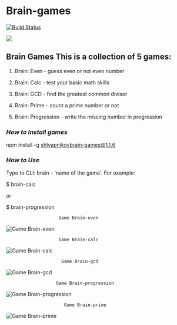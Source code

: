 # **Brain-games**

[![Build Status](https://travis-ci.org/usernaimandrey/project-lvl1-s486.svg?branch=master)](https://travis-ci.org/usernaimandrey/project-lvl1-s486)

<a href="https://codeclimate.com/github/usernaimandrey/project-lvl1-s486/maintainability"><img src="https://api.codeclimate.com/v1/badges/4c6589cdf8f949b85b89/maintainability" /></a>

## **Brain Games This is a collection of 5 games:**

1. Brain: Even - guess even or not even number

2. Brain: Calc - test your basic math skills

3. Brain: GCD - find the greatest common divisor

4. Brain: Prime - count a prime number or not

5. Brain: Progression - write the missing number in progression

### *How to Install games*

 npm install -g shlyapnikovbrain-games@1.1.6

### *How to Use*

Type to CLI: brain - 'name of the game'. For example:

$ brain-calc

or

$ brain-progression

                        Game Brain-even

![Game Brain-even](https://github.com/usernaimandrey/usernameandrey.github.io/blob/master/Brain-even.gif)

                        Game Brain-calc

![Game Brain-calc](https://github.com/usernaimandrey/usernameandrey.github.io/blob/master/brain-calc.gif)

                         Game Brain-gcd

![Game Brain-gcd](https://github.com/usernaimandrey/usernameandrey.github.io/blob/master/brain-gcd.gif)

                       Game Brain-progression

![Game Brain-progression](https://github.com/usernaimandrey/usernameandrey.github.io/blob/master/Brain-progression.gif)

                          Game Brain-prime

![Game Brain-prime](https://github.com/usernaimandrey/usernameandrey.github.io/blob/master/brain-prime.gif)
